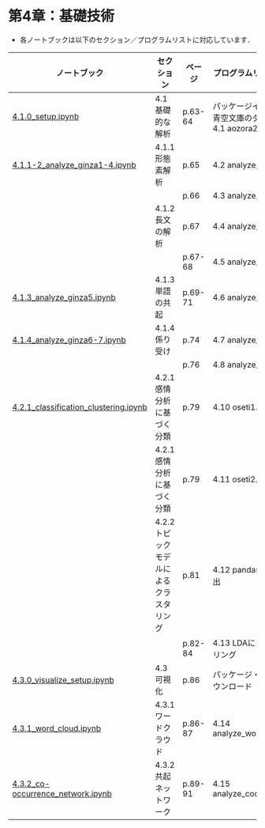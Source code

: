 # 第4章：基礎技術

*   各ノートブックは以下のセクション／プログラムリストに対応しています．

| ノートブック                                                 | セクション                               | ページ  | プログラムリスト（内容）                                     |
| ------------------------------------------------------------ | ---------------------------------------- | ------- | ------------------------------------------------------------ |
| [4.1.0_setup.ipynb](./4.1.0_setup.ipynb)                     | 4.1 基礎的な解析                         | p.63-64 | パッケージインストール<BR>青空文庫のダウンロード<BR>4.1 aozora2txt.py |
| [4.1.1-2_analyze_ginza1-4.ipynb](./4.1.1-2_analyze_ginza1-4.ipynb) | 4.1.1 形態素解析                         | p.65    | 4.2 analyze_ginza1.py                                        |
|                                                              |                                          | p.66    | 4.3 analyze_ginza2.py                                        |
|                                                              | 4.1.2 長文の解析                         | p.67    | 4.4 analyze_ginza3.py                                        |
|                                                              |                                          | p.67-68 | 4.5 analyze_ginza4.py                                        |
| [4.1.3_analyze_ginza5.ipynb](./4.1.3_analyze_ginza5.ipynb)   | 4.1.3 単語の共起                         | p.69-71 | 4.6 analyze_ginza5.py                                        |
| [4.1.4_analyze_ginza6-7.ipynb](./4.1.4_analyze_ginza6-7.ipynb) | 4.1.4 係り受け                           | p.74    | 4.7 analyze_ginza6.py                                        |
|                                                              |                                          | p.76    | 4.8 analyze_ginza7.py                                        |
| [4.2.1_classification_clustering.ipynb](./4.2.1_classification_clustering.ipynb) | 4.2.1 感情分析に基づく分類               | p.79    | 4.10 oseti1.py                                               |
|                                                              | 4.2.1 感情分析に基づく分類               | p.79    | 4.11 oseti2.py                                               |
|                                                              | 4.2.2 トピックモデルによるクラスタリング | p.81    | 4.12 pandasによる列の抽出                                    |
|                                                              |                                          | p.82-84 | 4.13 LDAによるクラスタリング                                 |
| [4.3.0_visualize_setup.ipynb](./4.3.0_visualize_setup.ipynb) | 4.3 可視化                               | p.86    | パッケージ・フォントのダウンロード                           |
| [4.3.1_word_cloud.ipynb](./4.3.1_word_cloud.ipynb)           | 4.3.1 ワードクラウド                     | p.86-87 | 4.14 analyze_wordcloud.py                                    |
| [4.3.2_co-occurrence_network.ipynb](./4.3.2_co-occurrence_network.ipynb) | 4.3.2 共起ネットワーク                   | p.89-91 | 4.15 analyze_cooccurrence.py                                 |


